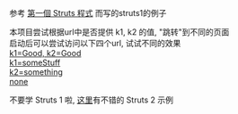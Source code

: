 参考 [第一個 Struts 程式](https://openhome.cc/Gossip/Struts/FirstStruts.htm) 而写的struts1的例子

本项目尝试根据url中是否提供 k1, k2 的值, "跳转"到不同的页面  
启动后可以尝试访问以下四个url, 试试不同的效果   
[k1=Good, k2=Good](http://localhost:8080/hello.action?k1=Good&k2=Good)   
[k1=someStuff](http://localhost:8080/hello.action?k1=someStuff)   
[k2=something](http://localhost:8080/hello.action?k2=something)   
[none](http://localhost:8080/hello.action)

不要学 Struts 1 啦, [这里](http://struts.apache.org/getting-started/)有不错的 Struts 2 示例
